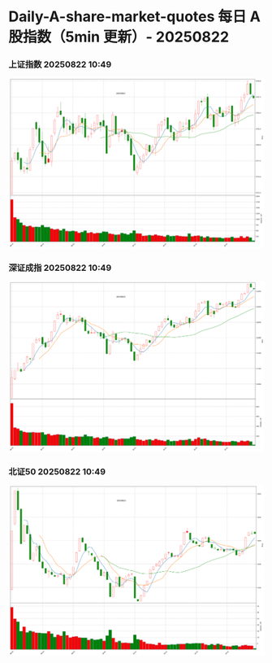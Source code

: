
# Daily-A-share-market-quotes 每日 A 股指数（5min 更新）- 20250822

### 上证指数 20250822 10:49
![](./fig/2025/8/20250822-sh000001.png)

### 深证成指 20250822 10:49
![](./fig/2025/8/20250822-sz399001.png)

### 北证50 20250822 10:49
![](./fig/2025/8/20250822-bj899050.png)
